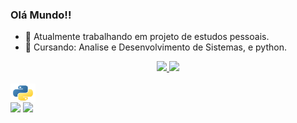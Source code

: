 ### Olá Mundo!!

- 🔭 Atualmente trabalhando em projeto de estudos pessoais.
- 🌱 Cursando: Analise e Desenvolvimento de Sistemas, e python.

<div align="center">
  <a href="https://github.com/cauezin123">
  <img height="180em" src="https://github-readme-stats.vercel.app/api?username=cauezin123&show_icons=true&theme=dark&include_all_commits=true&count_private=true"/>
  <img height="180em" src="https://github-readme-stats.vercel.app/api/top-langs/?username=cauezin123&layout=compact&langs_count=7&theme=dark"/>
</div>
<div style="display: inline_block"><br>
  <img align="center" alt="Rafa-Python" height="30" width="40" src="https://raw.githubusercontent.com/devicons/devicon/master/icons/python/python-original.svg">
</div>

<div>
  <a href = "mailto:caue.channel@gmail.com"><img src="https://img.shields.io/badge/Gmail-D14836?style=for-the-badge&logo=gmail&logoColor=white" target="_blank"></a>
  <a href="https://www.linkedin.com/in/cau%C3%AA-eug%C3%AAnio-de-oliveira-09a5aa201/" target="_blank"><img src="https://img.shields.io/badge/-LinkedIn-%230077B5?style=for-the-badge&logo=linkedin&logoColor=white" target="_blank"></a>   
</div>
